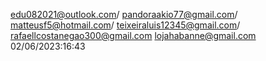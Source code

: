 
edu082021@outlook.com/
pandoraakio77@gmail.com/
matteusf5@hotmail.com/
teixeiraluis12345@gmail.com/
rafaellcostanegao300@gmail.com
lojahabanne@gmail.com 02/06/2023:16:43
